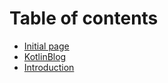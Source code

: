 # Table of contents

* [Initial page](README.md)
* [KotlinBlog](docs.md)
* [Introduction](docs-2.md)

